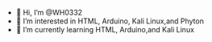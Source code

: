 - 👋 Hi, I’m @WH0332
- 👀 I’m interested in HTML, Arduino, Kali Linux,and Phyton
- 🌱 I’m currently learning HTML, Arduino,and Kali Linux
<!---
WH0332/WH0332 is a ✨ special ✨ repository because its `README.md` (this file) appears on your GitHub profile.
You can click the Preview link to take a look at your changes.
--->
